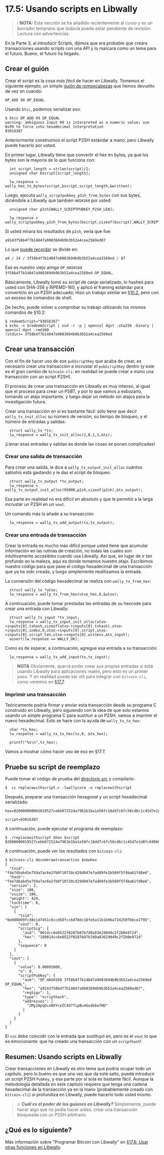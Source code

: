 # 17.5: Usando scripts en Libwally
 
> :information_source: **NOTA:** Esta sección se ha añadido recientemente al curso y es un borrador temprano que todavía puede estar pendiente de revisión. Lectura con advertencias.

En la Parte 3, al introducir Scripts, dijimos que era probable que creara transacciones usando scripts con una API y lo marcara como un tema para el futuro. Bueno, el futuro ha llegado.

## Crear el guión

Crear el script es la cosa _más fácil_ de hacer en Libwally. Tomemos el siguiente ejemplo, un simple [guión de rompecabezas](13_1_Escribiendo_Puzzle_Scripts.md) que hemos devuelto de vez en cuando:

```
OP_ADD 99 OP_EQUAL
```
Usando `btcc`, podemos serializar eso.
```
$ btcc OP_ADD 99 OP_EQUAL
warning: ambiguous input 99 is interpreted as a numeric value; use 0x99 to force into hexadecimal interpretation
93016387
```
Anteriormente construimos el script P2SH estándar a mano, pero Libwally puede hacerlo por usted.

En primer lugar, Libwally tiene que convertir el hex en bytes, ya que los bytes son la mayoría de lo que funciona con:
```
  int script_length = strlen(script)/2;
  unsigned char bscript[script_length];
    
  lw_response = wally_hex_to_bytes(script,bscript,script_length,&written);
```
Luego, ejecuta `wally_scriptpubkey_p2sh_from_bytes` con sus bytes, diciéndole a Libwally que también `HASH160` por usted:
```
  unsigned char p2sh[WALLY_SCRIPTPUBKEY_P2SH_LEN];
  			  
  lw_response = wally_scriptpubkey_p2sh_from_bytes(bscript,sizeof(bscript),WALLY_SCRIPT_HASH160,p2sh,WALLY_SCRIPTPUBKEY_P2SH_LEN,&written);
```
Si usted mirara los resultados de `p2sh`, vería que fue:
```
a9143f58b4f7b14847a9083694b9b3b52a4cea2569ed87
```
Lo que [puede recordar](10_2_Construyendo_la_Estructura_de_P2SH.md) se divide en:
```
a9 / 14 / 3f58b4f7b14847a9083694b9b3b52a4cea2569ed / 87
```
Ese es nuestro viejo amigo `OP_HASH160 3f58b4f7b14847a9083694b9b3b52a4cea2569ed OP_EQUAL`.

Básicamente, Libwally tomó su script de canje serializado, lo hasheó para usted con SHA-256 y RIPEMD-160, y aplicó el framing estándar para convertirlo en un P2SH adecuado; Hizo un trabajo similar en [§10.2](10_2_Construyendo_la_Estructura_de_P2SH.md), pero con un exceso de comandos de shell.

De hecho, puede volver a comprobar su trabajo utilizando los mismos comandos de §10.2:
```
$ redeemScript="93016387"
$ echo -n $redeemScript | xxd -r -p | openssl dgst -sha256 -binary | openssl dgst -rmd160
(stdin)= 3f58b4f7b14847a9083694b9b3b52a4cea2569ed
```
## Crear una transacción

Con el fin de hacer uso de ese `pubScriptKey` que acaba de crear, es necesario crear una transacción e incrustar el `pubScriptKey` dentro (y este es el gran cambio de `bitcoin-cli`: en realidad se puede crear a mano una transacción con un script P2SH).

El proceso de crear una transacción en Libwally es muy intenso, al igual que el proceso para crear un PSBT, y por lo que vamos a esbozarlo, tomando un atajo importante, y luego dejar un método sin atajos para la investigación futura.

Crear una transacción en sí es bastante fácil: sólo tiene que decir `wally_tx_init_alloc` su número de versión, su tiempo de bloqueo, y el número de entradas y salidas:
```
  struct wally_tx *tx;
  lw_response = wally_tx_init_alloc(2,0,1,1,&tx);
```
¡Llenar esas entradas y salidas es donde las cosas se ponen complicadas!

### Crear una salida de transacción

Para crear una salida, le dice a `wally_tx_output_init_alloc` cuántos satoshis está gastando y le das el script de bloqueo:
```
  struct wally_tx_output *tx_output;
  lw_response = wally_tx_output_init_alloc(95000,p2sh,sizeof(p2sh),&tx_output);
```
Esa parte en realidad no era difícil en absoluto y que le permitió a la larga incrustar un P2SH en un `vout`.

Un comando más lo añade a su transacción:
```
  lw_response = wally_tx_add_output(tx,tx_output);
```
### Crear una entrada de transacción

Crear la entrada es mucho más difícil porque usted tiene que acumular información en las rutinas de creación, no todas las cuales son intuitivamente accesibles cuando usa Libwally. Así que, en lugar de ir tan profundo en la maleza, aquí es donde tomamos nuestro atajo. Escribimos nuestro código para que pase el código hexadecimal de una transacción que ya ha sido creada, y luego simplemente reutilizamos la entrada.

La conversión del código hexadecimal se realiza con `wally_tx_from_hex`:
```
  struct wally_tx *utxo;
  lw_response = wally_tx_from_hex(utxo_hex,0,&utxo);
```
A continuación, puede tomar prestadas las entradas de su hexcode para crear una entrada con Libwally:
```
  struct wally_tx_input *tx_input;
  lw_response = wally_tx_input_init_alloc(utxo->inputs[0].txhash,sizeof(utxo->inputs[0].txhash),utxo->inputs[0].index,0,utxo->inputs[0].script,utxo->inputs[0].script_len,utxo->inputs[0].witness,&tx_input);
  assert(lw_response == WALLY_OK);						
```
Como es de esperar, a continuación, agregue esa entrada a su transacción:
```
  lw_response = wally_tx_add_input(tx,tx_input);
```
> **NOTA** Obviamente, querrá poder crear sus propias entradas si está usando Libwally para aplicaciones reales, pero esto es un primer paso. Y en realidad puede ser útil para integrar con `bitcoin-cli`, como veremos en [§17.7](17_7_Integrando_Libwally_y_Bitcoin-CLI.md).

### Imprimir una transacción

Teóricamente podría firmar y enviar esta transacción desde su programa C construido en Libwally, pero siguiendo con la idea de que solo estamos usando un simple programa C para sustituir a un P2SH, vamos a imprimir el nuevo hexadecimal. Esto se hace con la ayuda de `wally_tx_to_hex`:
```
  char *tx_hex;
  lw_response = wally_tx_to_hex(tx,0, &tx_hex);

  printf("%s\n",tx_hex);
```
Vamos a mostrar cómo hacer uso de eso en §17.7.

## Pruebe su script de reemplazo

Puede tomar el código de prueba del [directorio src](https://github.com/BlockchainCommons/Learning-Bitcoin-from-the-Command-Line/tree/master/src/17_5_replacewithscript.c) y compilarlo:
```
$  cc replacewithscript.c -lwallycore -o replacewithscript
```
Después, preparar una transacción hexagonal y un script hexadecimal serializado:
```
hex=020000000001019527cebb072524a7961b1ba1e58fc18dd7c6fc58cd6c1c45d7e1d8fc690b006e0000000017160014cc6e8522f0287b87b7d0a83629049c2f2b0e972dfeffffff026f8460000000000017a914ba421212a629a840492acb2324b497ab95da7d1e87306f0100000000001976a914a2a68c5f9b8e25fdd1213c38d952ab2be2e271be88ac02463043021f757054fa61cfb75b64b17230b041b6d73f25ff9c018457cf95c9490d173fb4022075970f786f24502290e8a5ed0f0a85a9a6776d3730287935fb23aa817791c01701210293fef93f52e6ce8be581db62229baf116714fcb24419042ffccc762acc958294e6921b00

script=93016387
```
A continuación, puede ejecutar el programa de reemplazo:
```
$ ./replacewithscript $hex $script
02000000019527cebb072524a7961b1ba1e58fc18dd7c6fc58cd6c1c45d7e1d8fc690b006e0000000017160014cc6e8522f0287b87b7d0a83629049c2f2b0e972d0000000001187301000000000017a9143f58b4f7b14847a9083694b9b3b52a4cea2569ed8700000000
```
A continuación, puede ver los resultados con `bitcoin-cli`:
```
$ bitcoin-cli decoderawtransaction $newhex
{
  "txid": "f4e7dbab45e759a7ac6e2fb0f10720cd29d047efad89fe1b569f5f4ba61fd8e6",
  "hash": "f4e7dbab45e759a7ac6e2fb0f10720cd29d047efad89fe1b569f5f4ba61fd8e6",
  "version": 2,
  "size": 106,
  "vsize": 106,
  "weight": 424,
  "locktime": 0,
  "vin": [
    {
      "txid": "6e000b69fcd8e1d7451c6ccd58fcc6d78dc18fe5a11b1b96a7242507bbce2795",
      "vout": 0,
      "scriptSig": {
        "asm": "0014cc6e8522f0287b87b7d0a83629049c2f2b0e972d",
        "hex": "160014cc6e8522f0287b87b7d0a83629049c2f2b0e972d"
      },
      "sequence": 0
    }
  ],
  "vout": [
    {
      "value": 0.00095000,
      "n": 0,
      "scriptPubKey": {
        "asm": "OP_HASH160 3f58b4f7b14847a9083694b9b3b52a4cea2569ed OP_EQUAL",
        "hex": "a9143f58b4f7b14847a9083694b9b3b52a4cea2569ed87",
        "reqSigs": 1,
        "type": "scripthash",
        "addresses": [
          "2My2ApqGcoNXYceZC4d7fipBu4GodkbefHD"
        ]
      }
    }
  ]
}
```
El `vin` debe coincidir con la entrada que sustituyó en, pero es el `vout` lo que es emocionante: que ha creado una transacción con un `scripthash`!

## Resumen: Usando scripts en Libwally

Crear transacciones en Libwally es otro tema que podría ocupar todo un capítulo, pero lo bueno es que una vez que da este salto, puede introducir un script P2SH `PubKey`, y esa parte por sí sola es bastante fácil. Aunque la metodología detallada en este capítulo requiere que tenga una cadena hexadecimal de la transacción ya en la mano (probablemente creado con `bitcoin-cli`) si profundiza en Libwally, puede hacerlo todo usted mismo.

> :fire: ***Cuál es el poder de los guiones en Libwally?*** Simplemente, puede hacer algo que no podía hacer antes: crear una transacción bloqueada con un P2SH arbitrario.

## ¿Qué es lo siguiente?

Más información sobre "Programar Bitcoin con Libwally" en [§17.6: Usar otras funciones en Libwally](17_6_Usando_Otras_Funciones_en_Libwally.md).
